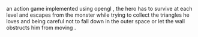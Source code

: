 an action game implemented using opengl , the hero has to survive at each level and escapes from the monster while trying to collect the triangles he loves and being careful not to fall down in the outer space or let the wall obstructs him from moving  .
